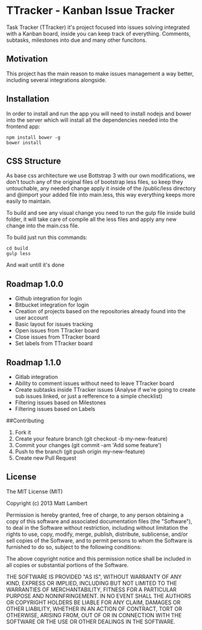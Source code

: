 # TTracker - Kanban Issue Tracker

Task Tracker (TTracker) it's project focused into issues solving integrated with a Kanban board, inside you can keep track of everything. Comments, subtasks, milestones into due and many other funcitons.

## Motivation

This project has the main reason to make issues management a way better, including several integrations alongside.

## Installation

In order to install and run the app you will need to install nodejs and bower into the server which will install all the dependencies needed into the frontend app:

    npm install bower -g
    bower install


## CSS Structure

As base css architecture we use Bottstrap 3 with our own modifications, we don't touch any of the original files of bootstrap less files, so keep they untouchable, any needed change apply it inside of the /public/less directory and @import your added file into main.less, this way everything keeps more easily to maintain.

To build and see any visual change you need to run the gulp file inside build folder, it will take care of compile all the less files and apply any new change into the main.css file.

To build just run this commands:

    cd build
    gulp less

And wait untill it's done

## Roadmap 1.0.0

- Github integration for login
- Bitbucket integration for login
- Creation of projects based on the repositories already found into the user account
- Basic layout for issues tracking
- Open issues from TTracker board
- Close issues from TTracker board
- Set labels from TTracker board

## Roadmap 1.1.0

- Gitlab integration
- Ability to comment issues without need to leave TTracker board
- Create subtasks inside TTracker issues (Analyse if we're going to create sub issues linked, or just a refference to a simple checklist)
- Filtering issues based on Milestones
- Filtering issues based on Labels

##Contributing

1. Fork it
2. Create your feature branch (git checkout -b my-new-feature)
3. Commit your changes (git commit -am 'Add some feature')
4. Push to the branch (git push origin my-new-feature)
5. Create new Pull Request

## License

The MIT License (MIT)

Copyright (c) 2013 Matt Lambert

Permission is hereby granted, free of charge, to any person obtaining a copy of this software and associated documentation files (the "Software"), to deal in the Software without restriction, including without limitation the rights to use, copy, modify, merge, publish, distribute, sublicense, and/or sell copies of the Software, and to permit persons to whom the Software is furnished to do so, subject to the following conditions:

The above copyright notice and this permission notice shall be included in all copies or substantial portions of the Software.

THE SOFTWARE IS PROVIDED "AS IS", WITHOUT WARRANTY OF ANY KIND, EXPRESS OR IMPLIED, INCLUDING BUT NOT LIMITED TO THE WARRANTIES OF MERCHANTABILITY, FITNESS FOR A PARTICULAR PURPOSE AND NONINFRINGEMENT. IN NO EVENT SHALL THE AUTHORS OR COPYRIGHT HOLDERS BE LIABLE FOR ANY CLAIM, DAMAGES OR OTHER LIABILITY, WHETHER IN AN ACTION OF CONTRACT, TORT OR OTHERWISE, ARISING FROM, OUT OF OR IN CONNECTION WITH THE SOFTWARE OR THE USE OR OTHER DEALINGS IN THE SOFTWARE.
